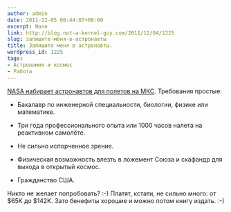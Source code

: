 ```yaml
---
author: admin
date: 2011-12-05 06:44:07+00:00
excerpt: None
link: http://blog.not-a-kernel-guy.com/2011/12/04/1225
slug: запишите-меня-в-астронавты
title: Запишите меня в астронавты.
wordpress_id: 1225
tags:
- Астрономия и космос
- Работа
---
```


[NASA набирает астронавтов для полетов на МКС](http://www.usajobs.gov/GetJob/ViewDetails/302967000). Требования простые:

  * Бакалавр по инженерной специальности, биологии, физике или математике.

  * Три года профессионального опыта или 1000 часов налета на реактивном самолёте.

  * Не сильно испорченное зрение.

  * Физическая возможность влезть в ложемент Союза и скафандр для выхода в открытый космос.

  * Гражданство США.

Никто не желает попробовать? :-) Платят, кстати, не сильно много: от $65K до $142K. Зато бенефиты хорошие и можно потом книгу издать. :-)
